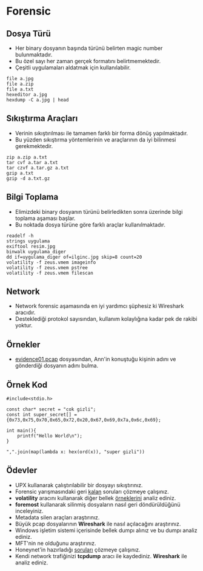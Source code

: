 # Forensic

## Dosya Türü

- Her binary dosyanın başında türünü belirten magic number bulunmaktadır.
- Bu özel sayı her zaman gerçek formatını belirtmemektedir.
- Çeşitli uygulamaları aldatmak için kullanılabilir.

```
file a.jpg
file a.zip
file a.txt
hexeditor a.jpg
hexdump -C a.jpg | head
```

## Sıkıştırma Araçları

- Verinin sıkıştırılması ile tamamen farklı bir forma dönüş yapılmaktadır.
- Bu yüzden sıkıştırma yöntemlerinin ve araçlarının da iyi bilinmesi gerekmektedir.

```
zip a.zip a.txt
tar cvf a.tar a.txt
tar czvf a.tar.gz a.txt
gzip a.txt
gzip -d a.txt.gz
```

## Bilgi Toplama

- Elimizdeki binary dosyanın türünü belirledikten sonra üzerinde bilgi toplama aşaması başlar.
- Bu noktada dosya türüne göre farklı araçlar kullanılmaktadır.

```
readelf -h 
strings uygulama
exiftool resim.jpg
binwalk uygulama_diger
dd if=uygulama_diger of=ilginc.jpg skip=8 count=20
volatility -f zeus.vmem imageinfo
volatility -f zeus.vmem pstree
volatility -f zeus.vmem filescan
```

## Network

- Network forensic aşamasında en iyi yardımcı şüphesiz ki Wireshark aracıdır.
- Desteklediği protokol sayısından, kullanım kolaylığına kadar pek de rakibi yoktur.

## Örnekler

- [evidence01.pcap][0] dosyasından, Ann'in konuştuğu kişinin adını ve gönderdiği dosyanın adını bulma.

## Örnek Kod

```
#include<stdio.h>

const char* secret = "cok gizli";
const int super_secret[] = {0x73,0x75,0x70,0x65,0x72,0x20,0x67,0x69,0x7a,0x6c,0x69};

int main(){
    printf("Hello World\n");
}
```

```
",".join(map(lambda x: hex(ord(x)), "super gizli"))
```

## Ödevler

- UPX kullanarak çalıştırılabilir bir dosyayı sıkıştırınız.
- Forensic yarışmasındaki geri [kalan][2] soruları çözmeye çalışınız.
- **volatility** aracını kullanarak diğer bellek [örneklerini][1] analiz ediniz.
- **foremost** kullanarak silinmiş dosyaların nasıl geri döndürüldüğünü inceleyiniz.
- Metadata silen araçları araştırınız.
- Büyük pcap dosyalarının **Wireshark** ile nasıl açılacağını araştırınız.
- Windows işletim sistemi içerisinde bellek dumpı alınız ve bu dumpı analiz ediniz.
- MFT'nin ne olduğunu araştırınız.
- Honeynet'in hazırladığı [soruları][3] çözmeye çalışınız.
- Kendi network trafiğinizi **tcpdump** aracı ile kaydediniz. **Wireshark** ile analiz ediniz.

[0]: http://forensicscontest.com/contest01/evidence01.pcap
[1]: https://code.google.com/p/volatility/wiki/FAQ#Are_there_any_public_memory_samples_available_that_I_can_use_for
[2]: http://forensicscontest.com/puzzles
[3]: https://honeynet.org/challenges
